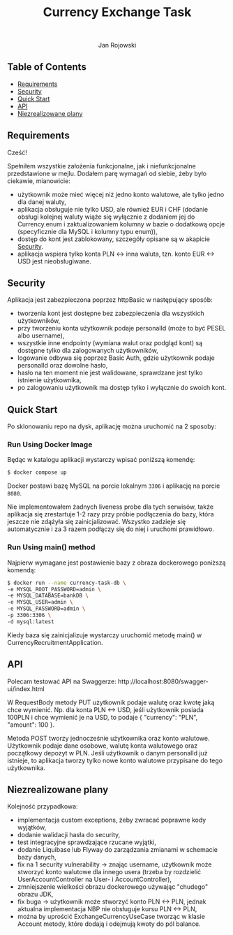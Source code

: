<h1 align="center"> Currency Exchange Task</h1> <br>

<p align="center">
  Jan Rojowski
</p>


## Table of Contents

- [Requirements](#requirements)
- [Security](#security)
- [Quick Start](#quick-start)
- [API](#api)
- [Niezrealizowane plany](#Niezrealizowane-plany)


## Requirements
Cześć!

Spełniłem wszystkie założenia funkcjonalne, jak i niefunkcjonalne przedstawione w mejlu.
Dodałem parę wymagań od siebie, żeby było ciekawie, mianowicie:
* użytkownik może mieć więcej niż jedno konto walutowe, ale tylko jedno dla danej waluty,
* aplikacja obsługuje nie tylko USD, ale również EUR i CHF (dodanie obsługi kolejnej waluty wiąże się wyłącznie z dodaniem jej do Currency.enum i zaktualizowaniem kolumny w bazie o dodatkową opcje (specyficznie dla MySQL i kolumny typu enum)),
* dostęp do kont jest zablokowany, szczegóły opisane są w akapicie [Security](#security).
* aplikacja wspiera tylko konta PLN <-> inna waluta, tzn. konto EUR <-> USD jest nieobsługiwane.

## Security
Aplikacja jest zabezpieczona poprzez httpBasic w następujący sposób:
* tworzenia kont jest dostępne bez zabezpieczenia dla wszystkich użytkowników,
* przy tworzeniu konta użytkownik podaje personalId (może to być PESEL albo username),
* wszystkie inne endpointy (wymiana walut oraz podgląd kont) są dostępne tylko dla zalogowanych użytkowników,
* logowanie odbywa się poprzez Basic Auth, gdzie użytkownik podaje personalId oraz dowolne hasło,
* hasło na ten moment nie jest walidowane, sprawdzane jest tylko istnienie użytkownika,
* po zalogowaniu użytkownik ma dostęp tylko i wyłącznie do swoich kont.

## Quick Start
Po sklonowaniu repo na dysk,
aplikację można uruchomić na 2 sposoby:

### Run Using Docker Image
Będąc w katalogu aplikacji wystarczy wpisać poniższą komendę:
```bash
$ docker compose up
```
Docker postawi bazę MySQL na porcie lokalnym `3306` i aplikację na porcie `8080`.

Nie implementowałem żadnych liveness probe dla tych serwisów,
także aplikacja się zrestartuje 1-2 razy przy próbie podłączenia do bazy,
która jeszcze nie zdążyła się zainicjalizować. Wszystko zadzieje się automatycznie
i za 3 razem podłączy się do niej i uruchomi prawidłowo.

### Run Using main() method

Najpierw wymagane jest postawienie bazy z obraza dockerowego poniższą komendą:
```bash
$ docker run --name currency-task-db \
-e MYSQL_ROOT_PASSWORD=admin \
-e MYSQL_DATABASE=bankDB \
-e MYSQL_USER=admin \
-e MYSQL_PASSWORD=admin \
-p 3306:3306 \
-d mysql:latest
```

Kiedy baza się zainicjalizuje wystarczy uruchomić metodę main() w CurrencyRecruitmentApplication.


## API
Polecam testować API na Swaggerze: http://localhost:8080/swagger-ui/index.html

W RequestBody metody PUT użytkownik podaje walutę oraz kwotę jaką chce wymienić. Np. dla konta PLN <-> USD, jeśli użytkownik posiada 100PLN  i chce wymienić je na USD, to podaje 
{
"currency": "PLN",
"amount": 100
}.

Metoda POST tworzy jednocześnie użytkownika oraz konto walutowe. Użytkownik podaje dane osobowe, walutę konta walutowego
oraz początkowy depozyt w PLN. Jeśli użytkownik o danym personalId już istnieje,
to aplikacja tworzy tylko nowe konto walutowe przypisane do tego użytkownika.


## Niezrealizowane plany
Kolejność przypadkowa:
* implementacja custom exceptions, żeby zwracać poprawne kody wyjątków,
* dodanie walidacji hasła do security,
* test integracyjne sprawdzające rzucane wyjątki,
* dodanie Liquibase lub Flyway do zarządzania zmianami w schemacie bazy danych,
* fix na 1 security vulnerability -> znając username, użytkownik może stworzyć konto walutowe dla innego usera
(trzeba by rozdzielić UserAccountController na User- i AccountController),
* zmniejszenie wielkości obrazu dockerowego używając "chudego" obrazu JDK,
* fix buga -> użytkownik może stworzyć konto PLN <-> PLN, jednak aktualna implementacja NBP nie obsługuje kursu PLN <-> PLN,
* można by uprościć ExchangeCurrencyUseCase tworząc w klasie Account metody, które dodają i odejmują kwoty do pól balance.
